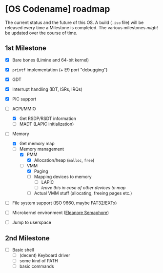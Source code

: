 # [OS Codename] roadmap

The current status and the future of this OS.
A build (`.iso` file) will be released every time a Milestone is completed. The various milestones _might_ be updated over the course of time.

## 1st Milestone

- [X] Bare bones (Limine and 64-bit kernel)

- [X] `printf` implementation (+ E9 port "debugging")

- [X] GDT
- [X] Interrupt handling (IDT, ISRs, IRQs)
- [X] PIC support

- [ ] ACPI/MMIO
  - [X] Get RSDP/RSDT information
  - [ ] MADT (LAPIC initialization)

- [ ] Memory
  - [X] Get memory map
  - [ ] Memory management
    - [X] PMM
      - [X] Allocation/heap (`malloc`, `free`)
    - [ ] VMM
      - [X] Paging
      - [ ] Mapping devices to memory
        - [ ] LAPIC
        - [ ] _leave this in case of other devices to map_
      - [ ] Actual VMM stuff (allocating, freeing pages etc.)

- [ ] File system support (ISO 9660, maybe FAT32/EXTx)

- [ ] Microkernel environment ([Eleanore Semaphore](https://wiki.osdev.org/Eleanore_Semaphore))
- [ ] Jump to userspace

## 2nd Milestone
- [ ] Basic shell
  - [ ] (decent) Keyboard driver
  - [ ] some kind of PATH
  - [ ] basic commands